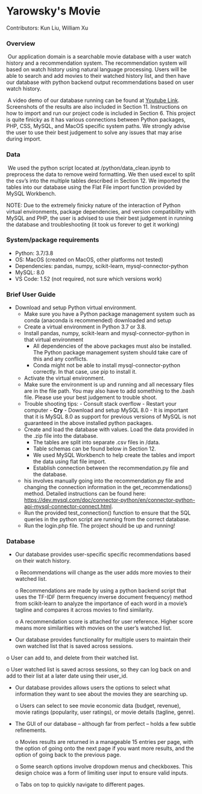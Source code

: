 # Yarowsky's Movie

Contributors: Kun Liu, William Xu

### Overview

​	Our application domain is a searchable movie database with a user watch history and a recommendation system. The recommendation system will based on watch history using natural language processing. Users will be able to search and add movies to their watched history list, and then have our database with python backend output recommendations based on user watch history. 

​	A video demo of our database running can be found at [Youtube Link](https://youtu.be/hagdfeBO2c0). Screenshots of the results are also included in Section 11. Instructions on how to import and run our project code is included in Section 6. This project is quite finicky as it has various connections between Python packages, PHP, CSS, MySQL, and MacOS specific system paths. We strongly advise the user to use their best judgement to solve any issues that may arise during import. 



### Data 

​	We used the python script located at /python/data_clean.ipynb to preprocess the data to remove weird formatting. We then used excel to split the csv’s into the multiple tables described in Section 12. We imported the tables into our database using the Flat File import function provided by MySQL Workbench. 

NOTE: Due to the extremely finicky nature of the interaction of Python virtual environments, package dependencies, and version compatibility with MySQL and PHP, the user is advised to use their best judgement in running the database and troubleshooting (it took us forever to get it working)

### System/package requirements

- Python:  3.7/3.8
- OS: MacOS (created on MacOS, other platforms not tested)
- Dependencies:  pandas, numpy, scikit-learn, mysql-connector-python
- MySQL: 8.0
-  VS Code: 1.52 (not required, not sure which versions work)



### Brief User Guide

- Download and setup Python virtual environment.
  -  Make sure you have a Python package management system such as conda (anaconda is recommended) downloaded and setup
  - Create a virtual environment in Python 3.7 or 3.8.
  - Install pandas, numpy, scikit-learn and mysql-connector-python in that virtual environment
    -  All dependencies of the above packages must also be installed. The Python package management system should take care of this and any conflicts. 
    - Conda might not be able to install mysql-connector-python correctly. In that case, use pip to install it.
  -  Activate the virtual environment.
    -   Make sure the environment is up and running and all necessary files are in the file path. You may also have to add something to the .bash file. Please use your best judgement to trouble shoot.
    -   Trouble shooting tips:
      - Consult stack overflow
      -  Restart your computer
      -   **Cry**
      - Download and setup MySQL 8.0
      - It is important that it is MySQL 8.0 as support for previous versions of MySQL is not guaranteed in the above installed python packages.   
  - Create and load the database with values. Load the data provided in the .zip file into the database. 
    - The tables are split into separate .csv files in /data.
    - Table schemas can be found below in Section 12. 
    -  We used MySQL Workbench to help create the tables and import the data using flat file import. 
    -  Establish connection between the recommendation.py file and the database.
  - his involves manually going into the recommendation.py file and changing the connection information in the get_recommendations() method. Detailed instructions can be found here: https://dev.mysql.com/doc/connector-python/en/connector-python-api-mysql-connector-connect.html.
  -  Run the provided test_connection() function to ensure that the SQL queries in the python script are running from the correct database. 
  - Run the login.php file. The project should be up and running!

### Database

- Our database provides user-specific specific recommendations based on their watch history.

  o  Recommendations will change as the user adds more movies to their watched list. 

  o  Recommendations are made by using a python backend script that uses the TF-IDF (term frequency inverse document frequency) method from scikit-learn to analyze the importance of each word in a movie’s tagline and compares it across movies to find similarity.

  o  A recommendation score is attached for user reference. Higher score means more similarities with movies on the user’s watched list. 

-  Our database provides functionality for multiple users to maintain their own watched list that is saved across sessions.

  o User can add to, and delete from their watched list.

  o User watched list is saved across sessions, so they can log back on and add to their list at a later date using their user_id.

- Our database provides allows users the options to select what information they want to see about the movies they are searching up. 

  o  Users can select to see movie economic data (budget, revenue), movie ratings (popularity, user ratings),  or movie details (tagline, genre).

- The GUI of our database – although far from perfect – holds a few subtle refinements. 

  o  Movies results are returned in a manageable 15 entries per page, with the option of going onto the next page if you want more results, and the option of going back to the previous page.

  o  Some search options involve dropdown menus and checkboxes. This design choice was a form of limiting user input to ensure valid inputs.

  o  Tabs on top to quickly navigate to different pages.

### 
